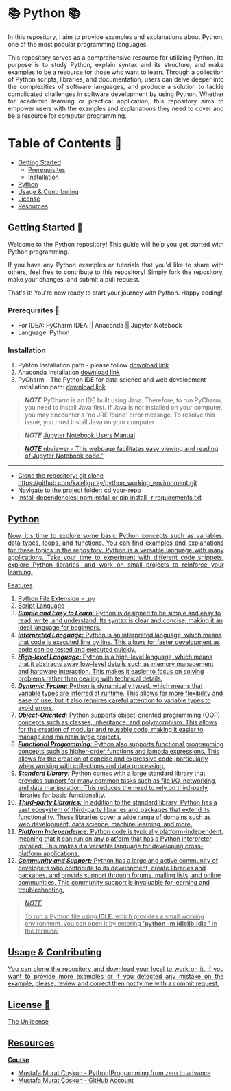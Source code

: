 # 📚 Python 📚

<p align="justify">In this repository, I aim to provide examples and explanations about Python, one of the most popular programming languages.</p>

<p align="justify">This repository serves as a comprehensive resource for utilizing Python. Its purpose is to study Python, explain syntax and its structure, and make examples to be a resource for
those who want to learn.  Through a collection of Python scripts, libraries, and documentation, users can delve deeper into the complexities of software languages, and produce a
solution to tackle complicated challenges in software development by using Python. Whether for academic learning or practical application, this repository aims to empower users with
the examples and explanations they need to cover and be a resource for computer programming.</p>


# Table of Contents 📝
- [Getting Started](#getting-started)
  - [Prerequisites](#prerequisites)
  - [Installation](#installation)
- [Python](#python)
- [Usage & Contributing](#usage--contributing)
- [License](#license)
- [Resources](#resources)

## Getting Started 🏁

<p align="justify">Welcome to the Python repository! This guide will help you get started with Python programming.</p>

<p align="justify">If you have any Python examples or tutorials that you'd like to share with others, feel free to contribute to this repository! Simply fork the
repository, make your changes, and submit a pull request.</p>

<p aling="justify">That's it! You're now ready to start your journey with Python. Happy coding!</p>

### Prerequisites 🎒

- For IDEA: PyCharm IDEA || Anaconda || Jupyter Notebook
- Language: Python

### Installation 

<ol type="1">
  <li>Pyhton Installation path - please follow <a href="https://www.python.org/downloads/">download link</a></li>
  <li>Anaconda Installation <a href="https://docs.anaconda.com/free/anaconda/install/index.html">download link</a></li>
  <li>PyCharm - The Python IDE for data science and web development - installation path: <a href="https://www.jetbrains.com/pycharm/download/?section=mac">download link</a></li>
</ol>

> **_NOTE_** PyCharm is an IDE built using Java. Therefore, to run PyCharm, you need to install Java first. If Java is not installed on your computer, you may encounter a 'no JRE found' error message. To resolve this issue, you must install Java on your computer.

> **_NOTE_** <a href="https://jupyter.brynmawr.edu/services/public/dblank/Jupyter%20Notebook%20Users%20Manual.ipynb">Jupyter Notebook Users Manual

> **_NOTE_** <a href="https://nbviewer.org"> nbviewer - This webpage facilitates easy viewing and reading of Jupyter Notebook code."
<hr>
<ul>
  <li>Clone the repository: git clone https://github.com/kaleliguray/python_working_environment.git</li>
  <li>Navigate to the project folder: cd your-repo</li>
  <li>Install dependencies: npm install or pip install -r requirements.txt</li>
</ul>

## Python

<p align="justify">Now, it's time to explore some basic Python concepts such as variables, data types, loops, and functions. You can find examples and explanations for
these topics in the repository. Python is a versatile language with many applications. Take your time to experiment with different code snippets, explore
Python libraries, and work on small projects to reinforce your learning.</p>

<p aling="justify">Features</p>

<ol type="1">
  <li>Python File Extension = .py</li>
  <li>Script Language</li>
  <li><b><i>Simple and Easy to Learn:</i></b> Python is designed to be simple and easy to read, write, and understand. Its syntax is clear and concise, making it an ideal language for
    beginners.</li>
  <li><b><i>Interpreted Language:</i></b> Python is an interpreted language, which means that code is executed line by line. This allows for faster development as code can be tested and 
    executed quickly.</li>
  <li><b><i>High-level Language:</i></b> Python is a high-level language, which means that it abstracts away low-level details such as memory management and hardware interaction. This 
    makes it easier to focus on solving problems rather than dealing with technical details.</li>
  <li><b><i>Dynamic Typing:</i></b> Python is dynamically typed, which means that variable types are inferred at runtime. This allows for more flexibility and ease of use, but it also 
    requires careful attention to variable types to avoid errors.</li>
  <li><b><i>Object-Oriented:</i></b> Python supports object-oriented programming (OOP) concepts such as classes, inheritance, and polymorphism. This allows for the creation of modular 
    and reusable code, making it easier to manage and maintain large projects.</li>
  <li><b><i>Functional Programming:</i></b> Python also supports functional programming concepts such as higher-order functions and lambda expressions. This allows for the creation of 
    concise and expressive code, particularly when working with collections and data processing.</li>
  <li><b><i>Standard Library:</i></b> Python comes with a large standard library that provides support for many common tasks such as file I/O, networking, and data manipulation. This 
    reduces the need to rely on third-party libraries for basic functionality.</li>
  <li><b><i>Third-party Libraries:</i></b> In addition to the standard library, Python has a vast ecosystem of third-party libraries and packages that extend its functionality. These 
    libraries cover a wide range of domains such as web development, data science, machine learning, and more.</li>
  <li><b><i>Platform Independence:</i></b> Python code is typically platform-independent, meaning that it can run on any platform that has a Python interpreter installed. This makes it 
    a versatile language for developing cross-platform applications.</li>
  <li><b><i>Community and Support:</i></b> Python has a large and active community of developers who contribute to its development, create libraries and packages, and provide support 
    through forums, mailing lists, and online communities. This community support is invaluable for learning and troubleshooting.</li>
</ol>

> **_NOTE_** <p aling="justify">To run a Python file using <b>IDLE</b>, which provides a small working environment, you can open it by entering <b>'python -m idlelib.idle <file>'</b> in the 
  terminal</p>

## Usage & Contributing

<p align="justify">You can clone the repository and download your local to work on it. If you want to provide more examples or if you detected any mistake on the example,
please, review and correct then notify me with a commit request.</p>

## License 🪪

The Unlicense

## Resources

<p align="justify"><b>Course</b></p>
<ul>
    <li>Mustafa Murat Coşkun - <a href="https://www.udemy.com/course/sifirdan-ileri-seviyeye-python/learn/lecture/13411502#overview">Python|Programming from zero to advance</li>
    <li>Mustafa Murat Çoskun - <a href="https://github.com/mustafamuratcoskun/Sifirdan-Ileri-Seviyeye-Python-Programlama">GitHub Account</li>
</ul>

